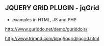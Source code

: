 ## JQUERY GRID PLUGIN - jqGrid

- examples in HTML, JS and PHP 

http://www.guriddo.net/demo/guriddojs/

http://www.trirand.com/blog/jqgrid/jqgrid.html
